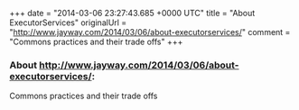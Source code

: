 +++
date = "2014-03-06 23:27:43.685 +0000 UTC"
title = "About ExecutorServices"
originalUrl = "http://www.jayway.com/2014/03/06/about-executorservices/"
comment = "Commons practices and their trade offs"
+++

### About http://www.jayway.com/2014/03/06/about-executorservices/:

Commons practices and their trade offs
